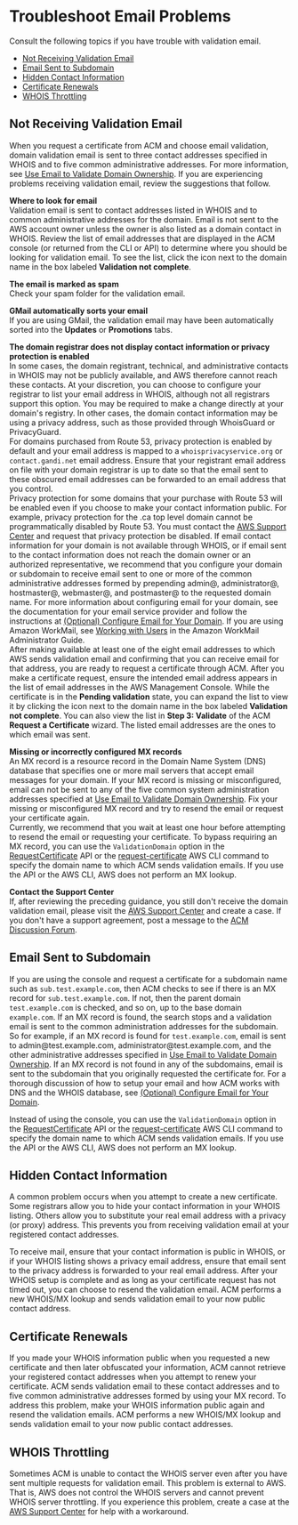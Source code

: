 # Troubleshoot Email Problems<a name="troubleshooting-email"></a>

Consult the following topics if you have trouble with validation email\.


+ [Not Receiving Validation Email](#troubleshooting-no-mail)
+ [Email Sent to Subdomain](#troubleshooting-email-subdomains)
+ [Hidden Contact Information](#troubleshooting-email-obfuscation)
+ [Certificate Renewals](#troubleshooting-email-renewals)
+ [WHOIS Throttling](#troubleshooting-email-whois-throttle)

## Not Receiving Validation Email<a name="troubleshooting-no-mail"></a>

When you request a certificate from ACM and choose email validation, domain validation email is sent to three contact addresses specified in WHOIS and to five common administrative addresses\. For more information, see [Use Email to Validate Domain Ownership](gs-acm-validate-email.md)\. If you are experiencing problems receiving validation email, review the suggestions that follow\.

**Where to look for email**  
Validation email is sent to contact addresses listed in WHOIS and to common administrative addresses for the domain\. Email is not sent to the AWS account owner unless the owner is also listed as a domain contact in WHOIS\. Review the list of email addresses that are displayed in the ACM console \(or returned from the CLI or API\) to determine where you should be looking for validation email\. To see the list, click the icon next to the domain name in the box labeled **Validation not complete**\.

**The email is marked as spam**  
Check your spam folder for the validation email\.

**GMail automatically sorts your email**  
If you are using GMail, the validation email may have been automatically sorted into the **Updates** or **Promotions** tabs\.

**The domain registrar does not display contact information or privacy protection is enabled**  
In some cases, the domain registrant, technical, and administrative contacts in WHOIS may not be publicly available, and AWS therefore cannot reach these contacts\. At your discretion, you can choose to configure your registrar to list your email address in WHOIS, although not all registrars support this option\. You may be required to make a change directly at your domain's registry\. In other cases, the domain contact information may be using a privacy address, such as those provided through WhoisGuard or PrivacyGuard\.   
For domains purchased from Route 53, privacy protection is enabled by default and your email address is mapped to a `whoisprivacyservice.org` or `contact.gandi.net` email address\. Ensure that your registrant email address on file with your domain registrar is up to date so that the email sent to these obscured email addresses can be forwarded to an email address that you control\.   
Privacy protection for some domains that your purchase with Route 53 will be enabled even if you choose to make your contact information public\. For example, privacy protection for the \.ca top level domain cannot be programmatically disabled by Route 53\. You must contact the [AWS Support Center](https://console.aws.amazon.com/support/home#/) and request that privacy protection be disabled\.
If email contact information for your domain is not available through WHOIS, or if email sent to the contact information does not reach the domain owner or an authorized representative, we recommend that you configure your domain or subdomain to receive email sent to one or more of the common administrative addresses formed by prepending admin@, administrator@, hostmaster@, webmaster@, and postmaster@ to the requested domain name\. For more information about configuring email for your domain, see the documentation for your email service provider and follow the instructions at [\(Optional\) Configure Email for Your Domain](setup-email.md)\. If you are using Amazon WorkMail, see [Working with Users](http://docs.aws.amazon.com/workmail/latest/adminguide/users_overview.html) in the Amazon WorkMail Administrator Guide\.  
After making available at least one of the eight email addresses to which AWS sends validation email and confirming that you can receive email for that address, you are ready to request a certificate through ACM\. After you make a certificate request, ensure the intended email address appears in the list of email addresses in the AWS Management Console\. While the certificate is in the **Pending validation** state, you can expand the list to view it by clicking the icon next to the domain name in the box labeled **Validation not complete**\. You can also view the list in **Step 3: Validate** of the ACM **Request a Certificate** wizard\. The listed email addresses are the ones to which email was sent\.

**Missing or incorrectly configured MX records**  
An MX record is a resource record in the Domain Name System \(DNS\) database that specifies one or more mail servers that accept email messages for your domain\. If your MX record is missing or misconfigured, email can not be sent to any of the five common system administration addresses specified at [Use Email to Validate Domain Ownership](gs-acm-validate-email.md)\. Fix your missing or misconfigured MX record and try to resend the email or request your certificate again\.   
Currently, we recommend that you wait at least one hour before attempting to resend the email or requesting your certificate\.
To bypass requiring an MX record, you can use the `ValidationDomain` option in the [RequestCertificate](http://docs.aws.amazon.com/acm/latest/APIReference/API_RequestCertificate.html) API or the [request\-certificate](http://docs.aws.amazon.com/cli/latest/reference/acm/request-certificate.html) AWS CLI command to specify the domain name to which ACM sends validation emails\. If you use the API or the AWS CLI, AWS does not perform an MX lookup\. 

**Contact the Support Center**  
If, after reviewing the preceding guidance, you still don't receive the domain validation email, please visit the [AWS Support Center](https://console.aws.amazon.com/support/home) and create a case\. If you don't have a support agreement, post a message to the [ACM Discussion Forum](https://forums.aws.amazon.com/forum.jspa?forumID=206)\.

## Email Sent to Subdomain<a name="troubleshooting-email-subdomains"></a>

If you are using the console and request a certificate for a subdomain name such as `sub.test.example.com`, then ACM checks to see if there is an MX record for `sub.test.example.com`\. If not, then the parent domain `test.example.com` is checked, and so on, up to the base domain `example.com`\. If an MX record is found, the search stops and a validation email is sent to the common administration addresses for the subdomain\. So for example, if an MX record is found for `test.example.com`, email is sent to admin@test\.example\.com, administrator@test\.example\.com, and the other administrative addresses specified in [Use Email to Validate Domain Ownership](gs-acm-validate-email.md)\. If an MX record is not found in any of the subdomains, email is sent to the subdomain that you originally requested the certificate for\. For a thorough discussion of how to setup your email and how ACM works with DNS and the WHOIS database, see [\(Optional\) Configure Email for Your Domain](setup-email.md)\. 

Instead of using the console, you can use the `ValidationDomain` option in the [RequestCertificate](http://docs.aws.amazon.com/acm/latest/APIReference/API_RequestCertificate.html) API or the [request\-certificate](http://docs.aws.amazon.com/cli/latest/reference/acm/request-certificate.html) AWS CLI command to specify the domain name to which ACM sends validation emails\. If you use the API or the AWS CLI, AWS does not perform an MX lookup\. 

## Hidden Contact Information<a name="troubleshooting-email-obfuscation"></a>

A common problem occurs when you attempt to create a new certificate\. Some registrars allow you to hide your contact information in your WHOIS listing\. Others allow you to substitute your real email address with a privacy \(or proxy\) address\. This prevents you from receiving validation email at your registered contact addresses\.

To receive mail, ensure that your contact information is public in WHOIS, or if your WHOIS listing shows a privacy email address, ensure that email sent to the privacy address is forwarded to your real email address\. After your WHOIS setup is complete and as long as your certificate request has not timed out, you can choose to resend the validation email\. ACM performs a new WHOIS/MX lookup and sends validation email to your now public contact address\.

## Certificate Renewals<a name="troubleshooting-email-renewals"></a>

If you made your WHOIS information public when you requested a new certificate and then later obfuscated your information, ACM cannot retrieve your registered contact addresses when you attempt to renew your certificate\. ACM sends validation email to these contact addresses and to five common administrative addresses formed by using your MX record\. To address this problem, make your WHOIS information public again and resend the validation emails\. ACM performs a new WHOIS/MX lookup and sends validation email to your now public contact addresses\.

## WHOIS Throttling<a name="troubleshooting-email-whois-throttle"></a>

Sometimes ACM is unable to contact the WHOIS server even after you have sent multiple requests for validation email\. This problem is external to AWS\. That is, AWS does not control the WHOIS servers and cannot prevent WHOIS server throttling\. If you experience this problem, create a case at the [ AWS Support Center](https://console.aws.amazon.com/support/home#/case/create?issueType=service-limit-increase&limitType=service-code-acm) for help with a workaround\.